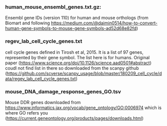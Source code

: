 ### human_mouse_ensembl_genes.txt.gz: 
Ensembl gene IDs (version 110) for human and mouse orthologs (from Biomart and following https://medium.com/@daimin0514/how-to-convert-human-gene-symbols-to-mouse-gene-symbols-ad52d68e82fd)
### regev_lab_cell_cycle_genes.txt
cell cycle genes defined in Tirosh et al, 2015. It is a list of 97 genes, represented by their gene symbol. The list here is for humans. Original paper (https://www.science.org/doi/10.1126/science.aad0501#abstract) coudl not find list in there so downloaded from the scanpy github (https://github.com/scverse/scanpy_usage/blob/master/180209_cell_cycle/data/regev_lab_cell_cycle_genes.txt)
### mouse_DNA_damage_response_genes_GO.tsv
Mouse DDR genes downloaded from https://www.informatics.jax.org/vocab/gene_ontology/GO:0006974 which is where GO refers you (https://current.geneontology.org/products/pages/downloads.html)